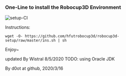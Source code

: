 ### One-Line to install the Robocup3D Environment
![setup-CI](https://github.com/hfutrobocup3d/robocup3d-setup/workflows/setup-CI/badge.svg?branch=master&event=push)

Instructions:

```
wget -O- https://github.com/hfutrobocup3d/robocup3d-setup/raw/master/ins.sh | sh
```

Enjoy~

updated By Wistral 8/5/2020
TODO: using Oracle JDK

By d0ot at github, 2020/3/16
